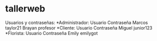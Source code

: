 # tallerweb
Usuarios y contraseñas:
*Administrador:
Usuario      Contraseña
Marcos       taylor21
Brayan       profesor
*Cliente:
Usuario      Contraseña
Miguel       junior123
*Florista:
Usuario      Contraseña
Emily        emilygot

